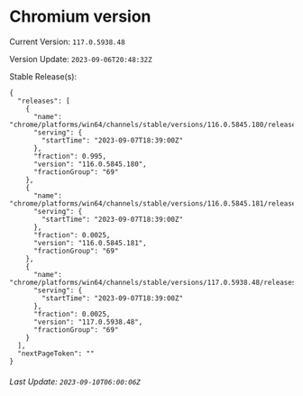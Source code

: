 # Chromium version

Current Version: `117.0.5938.48`

Version Update: `2023-09-06T20:48:32Z`

Stable Release(s):
```
{
  "releases": [
    {
      "name": "chrome/platforms/win64/channels/stable/versions/116.0.5845.180/releases/1694111940",
      "serving": {
        "startTime": "2023-09-07T18:39:00Z"
      },
      "fraction": 0.995,
      "version": "116.0.5845.180",
      "fractionGroup": "69"
    },
    {
      "name": "chrome/platforms/win64/channels/stable/versions/116.0.5845.181/releases/1694111940",
      "serving": {
        "startTime": "2023-09-07T18:39:00Z"
      },
      "fraction": 0.0025,
      "version": "116.0.5845.181",
      "fractionGroup": "69"
    },
    {
      "name": "chrome/platforms/win64/channels/stable/versions/117.0.5938.48/releases/1694111940",
      "serving": {
        "startTime": "2023-09-07T18:39:00Z"
      },
      "fraction": 0.0025,
      "version": "117.0.5938.48",
      "fractionGroup": "69"
    }
  ],
  "nextPageToken": ""
}
```

###### Last Update: `2023-09-10T06:00:06Z`
        